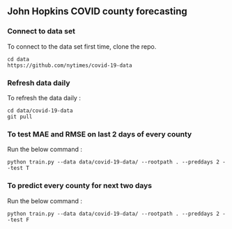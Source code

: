 ## John Hopkins COVID county forecasting

### Connect to data set

To connect to the data set first time, clone the repo. 
```
cd data
https://github.com/nytimes/covid-19-data
```

### Refresh data daily
To refresh the data daily : 

```
cd data/covid-19-data
git pull
```

### To test MAE and RMSE on last 2 days of every county

Run the below command :
```
python train.py --data data/covid-19-data/ --rootpath . --preddays 2 --test T
```

### To predict every county for next two days

Run the below command :
```
python train.py --data data/covid-19-data/ --rootpath . --preddays 2 --test F
```